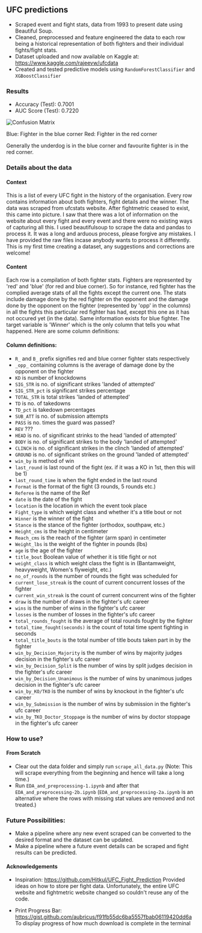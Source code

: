 ## UFC predictions

- Scraped event and fight stats, data from 1993 to present date using Beautiful Soup.
- Cleaned, preprocessed and feature engineered the data to each row being a historical representation of both fighters and their individual fights/fight stats.
- Dataset uploaded and now available on Kaggle at: https://www.kaggle.com/rajeevw/ufcdata
- Created and tested predictive models using `RandomForestClassifier` and `XGBoostClassifier`

### Results

- Accuracy (Test): 0.7001
- AUC Score (Test): 0.7220

![Confusion Matrix](https://github.com/WarrierRajeev/UFC-Predictions/blob/master/conf-matrix.png)

Blue: Fighter in the blue corner
Red: Fighter in the red corner

Generally the underdog is in the blue corner and favourite fighter is in the red corner.

### Details about the data

#### Context

This is a list of every UFC fight in the history of the organisation. Every row contains information about both fighters, fight details and the winner. The data was scraped from ufcstats website. After fightmetric ceased to exist, this came into picture. I saw that there was a lot of information on the website about every fight and every event and there were no existing ways of capturing all this. I used beautifulsoup to scrape the data and pandas to process it. It was a long and arduous process, please forgive any mistakes. I have provided the raw files incase anybody wants to process it differently. This is my first time creating a dataset, any suggestions and corrections are welcome!

#### Content

Each row is a compilation of both fighter stats. Fighters are represented by 'red' and 'blue' (for red and blue corner). So for instance, red fighter has the complied average stats of all the fights except the current one. The stats include damage done by the red fighter on the opponent and the damage done by the opponent on the fighter (represented by 'opp' in the columns) in all the fights this particular red fighter has had, except this one as it has not occured yet (in the data). Same information exists for blue fighter. The target variable is 'Winner' which is the only column that tells you what happened.
Here are some column definitions:

#### Column definitions:

- `R_` and `B_` prefix signifies red and blue corner fighter stats respectively
- `_opp_` containing columns is the average of damage done by the opponent on the fighter
- `KD` is number of knockdowns
- `SIG_STR` is no. of significant strikes 'landed of attempted'
- `SIG_STR_pct` is significant strikes percentage
- `TOTAL_STR` is total strikes 'landed of attempted'
- `TD` is no. of takedowns
- `TD_pct` is takedown percentages
- `SUB_ATT` is no. of submission attempts
- `PASS` is no. times the guard was passed?
- `REV` ???
- `HEAD` is no. of significant strinks to the head 'landed of attempted'
- `BODY` is no. of significant strikes to the body 'landed of attempted'
- `CLINCH` is no. of significant strikes in the clinch 'landed of attempted'
- `GROUND` is no. of significant strikes on the ground 'landed of attempted'
- `win_by` is method of win
- `last_round` is last round of the fight (ex. if it was a KO in 1st, then this will be 1)
- `last_round_time` is when the fight ended in the last round
- `Format` is the format of the fight (3 rounds, 5 rounds etc.)
- `Referee` is the name of the Ref
- `date` is the date of the fight
- `location` is the location in which the event took place
- `Fight_type` is which weight class and whether it's a title bout or not
- `Winner` is the winner of the fight
- `Stance` is the stance of the fighter (orthodox, southpaw, etc.)
- `Height_cms` is the height in centimeter
- `Reach_cms` is the reach of the fighter (arm span) in centimeter
- `Weight_lbs` is the weight of the fighter in pounds (lbs)
- `age` is the age of the fighter
- `title_bout` Boolean value of whether it is title fight or not
- `weight_class` is which weight class the fight is in (Bantamweight, heavyweight, Women's flyweight, etc.)
- `no_of_rounds` is the number of rounds the fight was scheduled for
- `current_lose_streak` is the count of current concurrent losses of the fighter
- `current_win_streak` is the count of current concurrent wins of the fighter
- `draw` is the number of draws in the fighter's ufc career
- `wins` is the number of wins in the fighter's ufc career
- `losses` is the number of losses in the fighter's ufc career
- `total_rounds_fought` is the average of total rounds fought by the fighter
- `total_time_fought(seconds)` is the count of total time spent fighting in seconds
- `total_title_bouts` is the total number of title bouts taken part in by the fighter
- `win_by_Decision_Majority` is the number of wins by majority judges decision in the fighter's ufc career
- `win_by_Decision_Split` is the number of wins by split judges decision in the fighter's ufc career
- `win_by_Decision_Unanimous` is the number of wins by unanimous judges decision in the fighter's ufc career
- `win_by_KO/TKO` is the number of wins by knockout in the fighter's ufc career
- `win_by_Submission` is the number of wins by submission in the fighter's ufc career
- `win_by_TKO_Doctor_Stoppage` is the number of wins by doctor stoppage in the fighter's ufc career

### How to use?

#### From Scratch
- Clear out the data folder and simply run `scrape_all_data.py` (Note: This will scrape everything from the beginning and hence will take a long time.)
- Run `EDA_and_preprocessing-1.ipynb` and after that `EDA_and_preprocessing-2b.ipynb` (`EDA_and_preprocessing-2a.ipynb` is an alternative where the rows with missing stat values are removed and not treated.)

### Future Possibilities:

- Make a pipeline where any new event scraped can be converted to the desired format and the dataset can be updated.
- Make a pipeline where a future event details can be scraped and fight results can be predicted.

#### Acknowledgements

- Inspiration: https://github.com/Hitkul/UFC_Fight_Prediction 
Provided ideas on how to store per fight data. Unfortunately, the entire UFC website and fightmetric website changed so couldn't reuse any of the code.

- Print Progress Bar: https://gist.github.com/aubricus/f91fb55dc6ba5557fbab06119420dd6a
To display progress of how much download is complete in the terminal